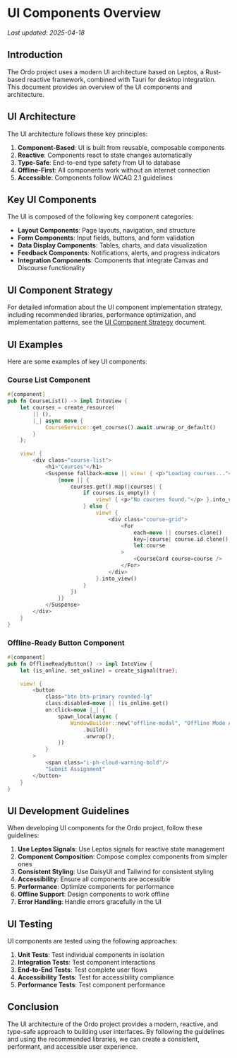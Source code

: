 # UI Components Overview

_Last updated: 2025-04-18_

## Introduction

The Ordo project uses a modern UI architecture based on Leptos, a Rust-based reactive framework, combined with Tauri for desktop integration. This document provides an overview of the UI components and architecture.

## UI Architecture

The UI architecture follows these key principles:

1. **Component-Based**: UI is built from reusable, composable components
2. **Reactive**: Components react to state changes automatically
3. **Type-Safe**: End-to-end type safety from UI to database
4. **Offline-First**: All components work without an internet connection
5. **Accessible**: Components follow WCAG 2.1 guidelines

## Key UI Components

The UI is composed of the following key component categories:

- **Layout Components**: Page layouts, navigation, and structure
- **Form Components**: Input fields, buttons, and form validation
- **Data Display Components**: Tables, charts, and data visualization
- **Feedback Components**: Notifications, alerts, and progress indicators
- **Integration Components**: Components that integrate Canvas and Discourse functionality

## UI Component Strategy

For detailed information about the UI component implementation strategy, including recommended libraries, performance optimization, and implementation patterns, see the [UI Component Strategy](component_strategy.md) document.

## UI Examples

Here are some examples of key UI components:

### Course List Component

```rust
#[component]
pub fn CourseList() -> impl IntoView {
    let courses = create_resource(
        || (),
        |_| async move {
            CourseService::get_courses().await.unwrap_or_default()
        }
    );
    
    view! {
        <div class="course-list">
            <h1>"Courses"</h1>
            <Suspense fallback=move || view! { <p>"Loading courses..."</p> }>
                {move || {
                    courses.get().map(|courses| {
                        if courses.is_empty() {
                            view! { <p>"No courses found."</p> }.into_view()
                        } else {
                            view! {
                                <div class="course-grid">
                                    <For
                                        each=move || courses.clone()
                                        key=|course| course.id.clone()
                                        let:course
                                    >
                                        <CourseCard course=course />
                                    </For>
                                </div>
                            }.into_view()
                        }
                    })
                }}
            </Suspense>
        </div>
    }
}
```

### Offline-Ready Button Component

```rust
#[component]
pub fn OfflineReadyButton() -> impl IntoView {
    let (is_online, set_online) = create_signal(true);
    
    view! {
        <button 
            class="btn btn-primary rounded-lg"
            class:disabled=move || !is_online.get()
            on:click=move |_| {
                spawn_local(async {
                    WindowBuilder::new("offline-modal", "Offline Mode Active")
                        .build()
                        .unwrap();
                })
            }
        >
            <span class="i-ph-cloud-warning-bold"/> 
            "Submit Assignment"
        </button>
    }
}
```

## UI Development Guidelines

When developing UI components for the Ordo project, follow these guidelines:

1. **Use Leptos Signals**: Use Leptos signals for reactive state management
2. **Component Composition**: Compose complex components from simpler ones
3. **Consistent Styling**: Use DaisyUI and Tailwind for consistent styling
4. **Accessibility**: Ensure all components are accessible
5. **Performance**: Optimize components for performance
6. **Offline Support**: Design components to work offline
7. **Error Handling**: Handle errors gracefully in the UI

## UI Testing

UI components are tested using the following approaches:

1. **Unit Tests**: Test individual components in isolation
2. **Integration Tests**: Test component interactions
3. **End-to-End Tests**: Test complete user flows
4. **Accessibility Tests**: Test for accessibility compliance
5. **Performance Tests**: Test component performance

## Conclusion

The UI architecture of the Ordo project provides a modern, reactive, and type-safe approach to building user interfaces. By following the guidelines and using the recommended libraries, we can create a consistent, performant, and accessible user experience.
